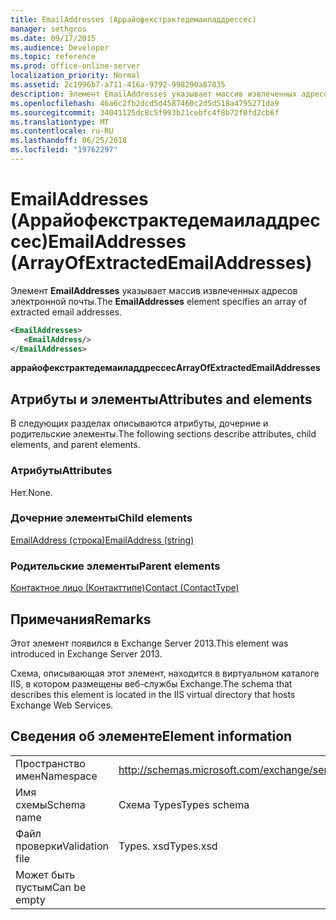 ```yaml
---
title: EmailAddresses (Аррайофекстрактедемаиладдрессес)
manager: sethgros
ms.date: 09/17/2015
ms.audience: Developer
ms.topic: reference
ms.prod: office-online-server
localization_priority: Normal
ms.assetid: 2c1996b7-a711-416a-9792-998290a87835
description: Элемент EmailAddresses указывает массив извлеченных адресов электронной почты.
ms.openlocfilehash: 46a6c2fb2dcd5d4587460c2d5d518a4795271da9
ms.sourcegitcommit: 34041125dc8c5f993b21cebfc4f8b72f0fd2cb6f
ms.translationtype: MT
ms.contentlocale: ru-RU
ms.lasthandoff: 06/25/2018
ms.locfileid: "19762297"
---
```

# <a name="emailaddresses-arrayofextractedemailaddresses"></a><span data-ttu-id="0dff4-103">EmailAddresses (Аррайофекстрактедемаиладдрессес)</span><span class="sxs-lookup"><span data-stu-id="0dff4-103">EmailAddresses (ArrayOfExtractedEmailAddresses)</span></span>

<span data-ttu-id="0dff4-104">Элемент **EmailAddresses** указывает массив извлеченных адресов электронной почты.</span><span class="sxs-lookup"><span data-stu-id="0dff4-104">The **EmailAddresses** element specifies an array of extracted email addresses.</span></span> 
  
```XML
<EmailAddresses>
   <EmailAddress/>
</EmailAddresses>
```

 <span data-ttu-id="0dff4-105">**аррайофекстрактедемаиладдрессес**</span><span class="sxs-lookup"><span data-stu-id="0dff4-105">**ArrayOfExtractedEmailAddresses**</span></span>
## <a name="attributes-and-elements"></a><span data-ttu-id="0dff4-106">Атрибуты и элементы</span><span class="sxs-lookup"><span data-stu-id="0dff4-106">Attributes and elements</span></span>

<span data-ttu-id="0dff4-107">В следующих разделах описываются атрибуты, дочерние и родительские элементы.</span><span class="sxs-lookup"><span data-stu-id="0dff4-107">The following sections describe attributes, child elements, and parent elements.</span></span>
  
### <a name="attributes"></a><span data-ttu-id="0dff4-108">Атрибуты</span><span class="sxs-lookup"><span data-stu-id="0dff4-108">Attributes</span></span>

<span data-ttu-id="0dff4-109">Нет.</span><span class="sxs-lookup"><span data-stu-id="0dff4-109">None.</span></span>
  
### <a name="child-elements"></a><span data-ttu-id="0dff4-110">Дочерние элементы</span><span class="sxs-lookup"><span data-stu-id="0dff4-110">Child elements</span></span>

[<span data-ttu-id="0dff4-111">EmailAddress (строка)</span><span class="sxs-lookup"><span data-stu-id="0dff4-111">EmailAddress (string)</span></span>](emailaddress-string.md)
  
### <a name="parent-elements"></a><span data-ttu-id="0dff4-112">Родительские элементы</span><span class="sxs-lookup"><span data-stu-id="0dff4-112">Parent elements</span></span>

[<span data-ttu-id="0dff4-113">Контактное лицо (Контакттипе)</span><span class="sxs-lookup"><span data-stu-id="0dff4-113">Contact (ContactType)</span></span>](contact-contacttype.md)
  
## <a name="remarks"></a><span data-ttu-id="0dff4-114">Примечания</span><span class="sxs-lookup"><span data-stu-id="0dff4-114">Remarks</span></span>

<span data-ttu-id="0dff4-115">Этот элемент появился в Exchange Server 2013.</span><span class="sxs-lookup"><span data-stu-id="0dff4-115">This element was introduced in Exchange Server 2013.</span></span>
  
<span data-ttu-id="0dff4-116">Схема, описывающая этот элемент, находится в виртуальном каталоге IIS, в котором размещены веб-службы Exchange.</span><span class="sxs-lookup"><span data-stu-id="0dff4-116">The schema that describes this element is located in the IIS virtual directory that hosts Exchange Web Services.</span></span>
  
## <a name="element-information"></a><span data-ttu-id="0dff4-117">Сведения об элементе</span><span class="sxs-lookup"><span data-stu-id="0dff4-117">Element information</span></span>

|||
|:-----|:-----|
|<span data-ttu-id="0dff4-118">Пространство имен</span><span class="sxs-lookup"><span data-stu-id="0dff4-118">Namespace</span></span>  <br/> |http://schemas.microsoft.com/exchange/services/2006/types  <br/> |
|<span data-ttu-id="0dff4-119">Имя схемы</span><span class="sxs-lookup"><span data-stu-id="0dff4-119">Schema name</span></span>  <br/> |<span data-ttu-id="0dff4-120">Схема Types</span><span class="sxs-lookup"><span data-stu-id="0dff4-120">Types schema</span></span>  <br/> |
|<span data-ttu-id="0dff4-121">Файл проверки</span><span class="sxs-lookup"><span data-stu-id="0dff4-121">Validation file</span></span>  <br/> |<span data-ttu-id="0dff4-122">Types. xsd</span><span class="sxs-lookup"><span data-stu-id="0dff4-122">Types.xsd</span></span>  <br/> |
|<span data-ttu-id="0dff4-123">Может быть пустым</span><span class="sxs-lookup"><span data-stu-id="0dff4-123">Can be empty</span></span>  <br/> ||
   

